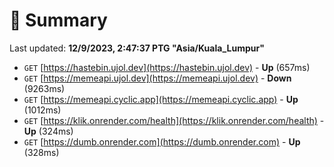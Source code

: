 # 📖 Summary
Last updated: **12/9/2023, 2:47:37 PTG "Asia/Kuala_Lumpur"**

- `GET` [https://hastebin.ujol.dev](https://hastebin.ujol.dev) - **Up** (657ms)
- `GET` [https://memeapi.ujol.dev](https://memeapi.ujol.dev) - **Down** (9263ms)
- `GET` [https://memeapi.cyclic.app](https://memeapi.cyclic.app) - **Up** (1012ms)
- `GET` [https://klik.onrender.com/health](https://klik.onrender.com/health) - **Up** (324ms)
- `GET` [https://dumb.onrender.com](https://dumb.onrender.com) - **Up** (328ms)

